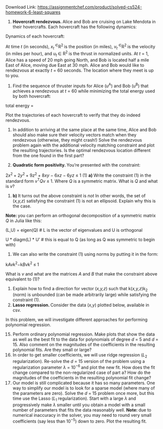 Download Link: https://assignmentchef.com/product/solved-cs524-homework-6-least-squares
<br>



<ol>

 <li><strong>Hovercraft rendezvous. </strong>Alice and Bob are cruising on Lake Mendota in their hovercrafts. Each hovercraft has the following dynamics:</li>

</ol>

Dynamics of each hovercraft:

At time <em>t </em>(in seconds), <em>x<sub>t </sub></em><sup>∈</sup>R<sup>2 </sup>is the position (in miles), <em>v<sub>t </sub></em><sup>∈</sup>R<sup>2 </sup>is the velocity (in miles per hour), and <em>u<sub>t </sub></em>∈ R<sup>2 </sup>is the thrust in normalized units. At <em>t </em>= 1, Alice has a speed of 20 mph going North, and Bob is located half a mile East of Alice, moving due East at 30 mph. Alice and Bob would like to rendezvous at exactly <em>t </em>= 60 seconds. The location where they meet is up to you.

<ol>

 <li>Find the sequence of thruster inputs for Alice (<em>u</em><sup>A</sup>) and Bob (<em>u</em><sup>B</sup>) that achieves a rendezvous at <em>t </em>= 60 while minimizing the total energy used by both hovercraft:</li>

</ol>

total energy =

Plot the trajectories of each hovercraft to verify that they do indeed rendezvous.

<ol>

 <li>In addition to arriving at the same place at the same time, Alice and Bob should also make sure their velocity vectors match when they rendezvous (otherwise, they might crash!) Solve the rendezvous problem again with the additional velocity matching constraint and plot the resulting trajectories. Is the optimal rendezvous location different from the one found in the first part?</li>

</ol>

<ol start="2">

 <li><strong>Quadratic form positivity. </strong>You’re presented with the constraint:</li>

</ol>

2<em>x</em><sup>2 </sup>+ 2<em>y</em><sup>2 </sup>+ 9<em>z</em><sup>2 </sup>+ 8<em>xy </em>− 6<em>xz </em>− 6<em>yz </em>≤ 1 (1) <strong>a) </strong>Write the constraint (1) in the standard form <em>v</em><sup>T</sup><em>Qv </em>≤ 1. Where <em>Q </em>is a symmetric matrix. What is <em>Q </em>and what is <em>v</em>?

<ol>

 <li><strong>b) </strong>It turns out the above constraint is <em>not </em> In other words, the set of (<em>x,y,z</em>) satisfying the constraint (1) is not an ellipsoid. Explain why this is the case.</li>

</ol>

<strong>Note: </strong>you can perform an orthogonal decomposition of a symmetric matrix <em>Q </em>in Julia like this:

(L,U) = eigen(Q)                            # L is the vector of eigenvalues and U is orthogonal

U * diagm(L) * U’                                                # this is equal to Q (as long as Q was symmetric to begin with)

<ol>

 <li>We can also write the constraint (1) using norms by putting it in the form:</li>

</ol>

k<em>Av</em>k<sup>2</sup>−k<em>Bv</em>k<sup>2 </sup>≤ 1

What is <em>v </em>and what are the matrices <em>A </em>and <em>B </em>that make the constraint above equivalent to (1)?

<ol>

 <li>Explain how to find a direction for vector (<em>x,y,z</em>) such that k(<em>x,y,z</em>)k<sub>2 </sub>(norm) is unbounded (can be made arbitrarily large) while satisfying the constraint (1).</li>

 <li><strong>Lasso regression. </strong>Consider the data (<em>x,y</em>) plotted below, available in csv.</li>

</ol>

In this problem, we will investigate different approaches for performing polynomial regression.

<ol start="15">

 <li>Perform ordinary polynomial regression. Make plots that show the data as well as the best fit to the data for polynomials of degree <em>d </em>= 5 and <em>d </em>= 15. Also comment on the magnitudes of the coefficients in the resulting polynomial fits. Are they small or large?</li>

 <li>In order to get smaller coefficients, we will use ridge regression (<em>L</em><sub>2 </sub>regularization). Re-solve the <em>d </em>= 15 version of the problem using a regularization parameter <em>λ </em>= 10<sup>−6 </sup>and plot the new fit. How does the fit change compared to the non-regularized case of part a? How do the magnitudes of the coefficients in the resulting polynomial fit change?</li>

 <li>Our model is still complicated because it has so many parameters. One way to simplify our model is to look for a sparse model (where many of the parameters are zero). Solve the <em>d </em>= 15 problem once more, but this time use the Lasso (<em>L</em><sub>1 </sub>regularization). Start with a large <em>λ </em>and progressively make <em>λ </em>smaller until you obtain a model with a small number of parameters that fits the data reasonably well. <strong>Note: </strong>due to numerical inaccuracy in the solver, you may need to round very small coefficients (say less than 10<sup>−5</sup>) down to zero. Plot the resulting fit.</li>

</ol>